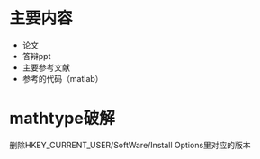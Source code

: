 # 主要内容
* 论文
* 答辩ppt
* 主要参考文献
* 参考的代码（matlab）

# mathtype破解
删除HKEY_CURRENT_USER/SoftWare/Install Options里对应的版本